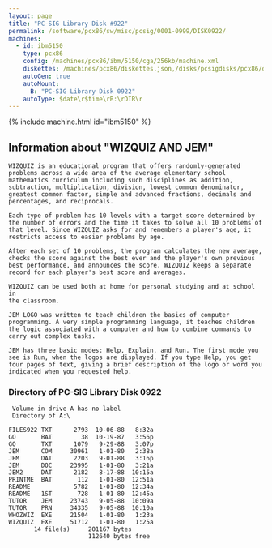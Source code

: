 ```yaml
---
layout: page
title: "PC-SIG Library Disk #922"
permalink: /software/pcx86/sw/misc/pcsig/0001-0999/DISK0922/
machines:
  - id: ibm5150
    type: pcx86
    config: /machines/pcx86/ibm/5150/cga/256kb/machine.xml
    diskettes: /machines/pcx86/diskettes.json,/disks/pcsigdisks/pcx86/diskettes.json
    autoGen: true
    autoMount:
      B: "PC-SIG Library Disk 0922"
    autoType: $date\r$time\rB:\rDIR\r
---
```


{% include machine.html id="ibm5150" %}

## Information about "WIZQUIZ AND JEM"

    WIZQUIZ is an educational program that offers randomly-generated
    problems across a wide area of the average elementary school
    mathematics curriculum including such disciplines as addition,
    subtraction, multiplication, division, lowest common denominator,
    greatest common factor, simple and advanced fractions, decimals and
    percentages, and reciprocals.
    
    Each type of problem has 10 levels with a target score determined by
    the number of errors and the time it takes to solve all 10 problems of
    that level. Since WIZQUIZ asks for and remembers a player's age, it
    restricts access to easier problems by age.
    
    After each set of 10 problems, the program calculates the new average,
    checks the score against the best ever and the player's own previous
    best performance, and announces the score. WIZQUIZ keeps a separate
    record for each player's best score and averages.
    
    WIZQUIZ can be used both at home for personal studying and at school in
    the classroom.
    
    JEM LOGO was written to teach children the basics of computer
    programming. A very simple programming language, it teaches children
    the logic associated with a computer and how to combine commands to
    carry out complex tasks.
    
    JEM has three basic modes: Help, Explain, and Run. The first mode you
    see is Run, when the logos are displayed. If you type Help, you get
    four pages of text, giving a brief description of the logo or word you
    indicated when you requested help.

### Directory of PC-SIG Library Disk 0922

     Volume in drive A has no label
     Directory of A:\

    FILES922 TXT      2793  10-06-88   8:32a
    GO       BAT        38  10-19-87   3:56p
    GO       TXT      1079   9-29-88   3:07p
    JEM      COM     30961   1-01-80   2:38a
    JEM      DAT      2203   9-01-88   3:16p
    JEM      DOC     23995   1-01-80   3:21a
    JEM2     DAT      2182   8-17-88  10:15a
    PRINTME  BAT       112   1-01-80  12:51a
    README            5782   1-01-80  12:34a
    README   1ST       728   1-01-80  12:45a
    TUTOR    JEM     23743   9-05-88  10:09a
    TUTOR    PRN     34335   9-05-88  10:10a
    WHOZWIZ  EXE     21504   1-01-80   1:23a
    WIZQUIZ  EXE     51712   1-01-80   1:25a
           14 file(s)     201167 bytes
                          112640 bytes free
